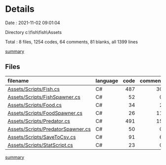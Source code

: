 # Details

Date : 2021-11-02 09:01:04

Directory c:\fish\fish\Assets

Total : 8 files,  1254 codes, 64 comments, 81 blanks, all 1399 lines

[summary](results.md)

## Files
| filename | language | code | comment | blank | total |
| :--- | :--- | ---: | ---: | ---: | ---: |
| [Assets/Scripts/Fish.cs](/Assets/Scripts/Fish.cs) | C# | 487 | 30 | 30 | 547 |
| [Assets/Scripts/FishSpawner.cs](/Assets/Scripts/FishSpawner.cs) | C# | 52 | 0 | 2 | 54 |
| [Assets/Scripts/Food.cs](/Assets/Scripts/Food.cs) | C# | 34 | 2 | 3 | 39 |
| [Assets/Scripts/FoodSpawner.cs](/Assets/Scripts/FoodSpawner.cs) | C# | 26 | 11 | 4 | 41 |
| [Assets/Scripts/Predator.cs](/Assets/Scripts/Predator.cs) | C# | 491 | 15 | 27 | 533 |
| [Assets/Scripts/PredatorSpawner.cs](/Assets/Scripts/PredatorSpawner.cs) | C# | 50 | 0 | 2 | 52 |
| [Assets/Scripts/SaveToCsv.cs](/Assets/Scripts/SaveToCsv.cs) | C# | 91 | 6 | 11 | 108 |
| [Assets/Scripts/StatScript.cs](/Assets/Scripts/StatScript.cs) | C# | 23 | 0 | 2 | 25 |

[summary](results.md)